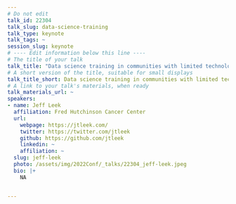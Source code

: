 ```yaml
---
# Do not edit
talk_id: 22304
talk_slug: data-science-training
talk_type: keynote
talk_tags: ~
session_slug: keynote
# ---- Edit information below this line ----
# The title of your talk
talk_title: "Data science training in communities with limited technology resources and opportunities"
# A short version of the title, suitable for small displays
talk_title_short: Data science training in communities with limited technology resources and opportunities
# A link to your talk's materials, when ready
talk_materials_url: ~
speakers:
- name: Jeff Leek
  affiliation: Fred Hutchinson Cancer Center
  url:
    webpage: https://jtleek.com/
    twitter: https://twitter.com/jtleek
    github: https://github.com/jtleek
    linkedin: ~
    affiliation: ~
  slug: jeff-leek
  photo: /assets/img/2022Conf/_talks/22304_jeff-leek.jpeg
  bio: |+
    NA


---
```


<!-- ABSTRACT ----
Please write abstract below. You may use simple markdown (links, code style, bold, italics)
-->


